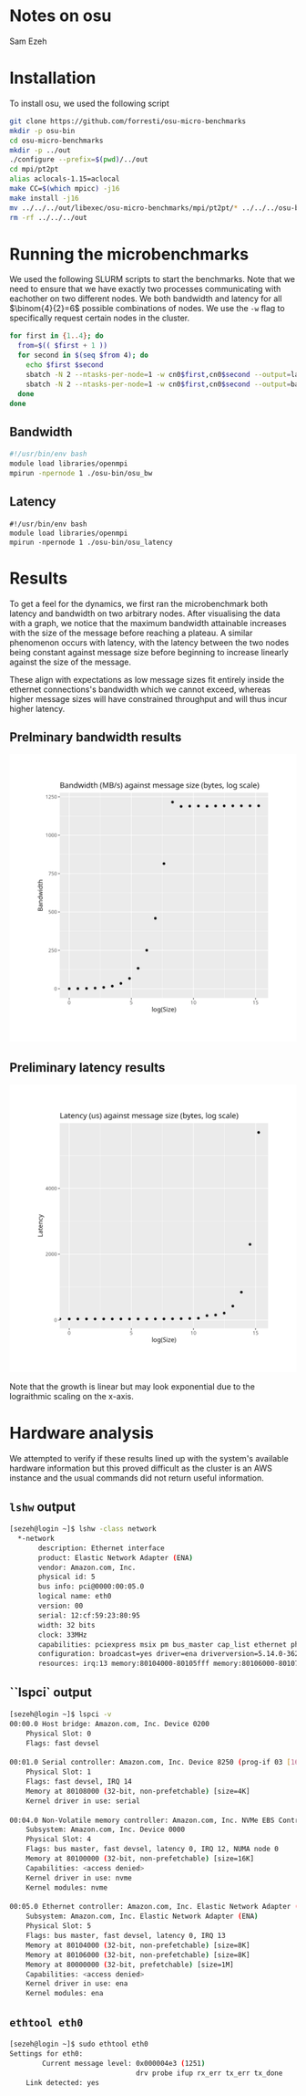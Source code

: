 # Notes on osu
 Sam Ezeh

 # Installation
 To install osu, we used the following script
 ```bash
git clone https://github.com/forresti/osu-micro-benchmarks
mkdir -p osu-bin
cd osu-micro-benchmarks
mkdir -p ../out
./configure --prefix=$(pwd)/../out
cd mpi/pt2pt
alias aclocals-1.15=aclocal
make CC=$(which mpicc) -j16
make install -j16
mv ../../../out/libexec/osu-micro-benchmarks/mpi/pt2pt/* ../../../osu-bin
rm -rf ../../../out
```

# Running the microbenchmarks
We used the following SLURM scripts to start the benchmarks.
Note that we need to ensure that we have exactly two processes communicating with eachother on two different nodes.
We both bandwidth and latency for all $\binom{4}{2}=6$ possible combinations of nodes. We use the `-w` flag to specifically request certain nodes in the cluster.

```bash
for first in {1..4}; do
  from=$(( $first + 1 ))
  for second in $(seq $from 4); do
    echo $first $second
    sbatch -N 2 --ntasks-per-node=1 -w cn0$first,cn0$second --output=latency-$first-$second.out latency-script.sh
    sbatch -N 2 --ntasks-per-node=1 -w cn0$first,cn0$second --output=bandwidth-$first-$second.out bandwidth-script.sh
  done
done
```

## Bandwidth
```bash
#!/usr/bin/env bash
module load libraries/openmpi
mpirun -npernode 1 ./osu-bin/osu_bw
```

## Latency
```
#!/usr/bin/env bash
module load libraries/openmpi
mpirun -npernode 1 ./osu-bin/osu_latency
```

# Results
To get a feel for the dynamics, we first ran the microbenchmark both latency and bandwidth on two arbitrary nodes.
After visualising the data with a graph, we notice that the maximum bandwidth attainable increases with the size of the message before reaching a plateau. A similar phenomenon occurs with latency, with the latency between the two nodes being constant against message size before beginning to increase linearly against the size of the message.

These align with expectations as low message sizes fit entirely inside the ethernet connections's bandwidth which we cannot exceed, whereas higher message sizes will have constrained throughput and will thus incur higher latency.

## Prelminary bandwidth results
![](images/arbitrary-bandwidth.png)


## Preliminary latency results
![](images/arbitrary-latency-log.png)

Note that the growth is linear but may look exponential due to the lograithmic scaling on the x-axis.


# Hardware analysis
We attempted to verify if these results lined up with the system's available hardware information but this proved difficult as the cluster is an AWS instance and the usual commands did not return useful information.

## `lshw` output
```bash
[sezeh@login ~]$ lshw -class network
  *-network                 
       description: Ethernet interface
       product: Elastic Network Adapter (ENA)
       vendor: Amazon.com, Inc.
       physical id: 5
       bus info: pci@0000:00:05.0
       logical name: eth0
       version: 00
       serial: 12:cf:59:23:80:95
       width: 32 bits
       clock: 33MHz
       capabilities: pciexpress msix pm bus_master cap_list ethernet physical
       configuration: broadcast=yes driver=ena driverversion=5.14.0-362.24.1.el9_3.0.1.aarch ip=172.31.92.121 latency=0 link=yes multicast=yes
       resources: irq:13 memory:80104000-80105fff memory:80106000-80107fff memory:80000000-800fffff
```

## ``lspci` output
```bash
[sezeh@login ~]$ lspci -v
00:00.0 Host bridge: Amazon.com, Inc. Device 0200
	Physical Slot: 0
	Flags: fast devsel

00:01.0 Serial controller: Amazon.com, Inc. Device 8250 (prog-if 03 [16650])
	Physical Slot: 1
	Flags: fast devsel, IRQ 14
	Memory at 80108000 (32-bit, non-prefetchable) [size=4K]
	Kernel driver in use: serial

00:04.0 Non-Volatile memory controller: Amazon.com, Inc. NVMe EBS Controller (prog-if 02 [NVM Express])
	Subsystem: Amazon.com, Inc. Device 0000
	Physical Slot: 4
	Flags: bus master, fast devsel, latency 0, IRQ 12, NUMA node 0
	Memory at 80100000 (32-bit, non-prefetchable) [size=16K]
	Capabilities: <access denied>
	Kernel driver in use: nvme
	Kernel modules: nvme

00:05.0 Ethernet controller: Amazon.com, Inc. Elastic Network Adapter (ENA)
	Subsystem: Amazon.com, Inc. Elastic Network Adapter (ENA)
	Physical Slot: 5
	Flags: bus master, fast devsel, latency 0, IRQ 13
	Memory at 80104000 (32-bit, non-prefetchable) [size=8K]
	Memory at 80106000 (32-bit, non-prefetchable) [size=8K]
	Memory at 80000000 (32-bit, prefetchable) [size=1M]
	Capabilities: <access denied>
	Kernel driver in use: ena
	Kernel modules: ena
```

## `ethtool eth0`

```bash
[sezeh@login ~]$ sudo ethtool eth0
Settings for eth0:
        Current message level: 0x000004e3 (1251)
                               drv probe ifup rx_err tx_err tx_done
	Link detected: yes
```
